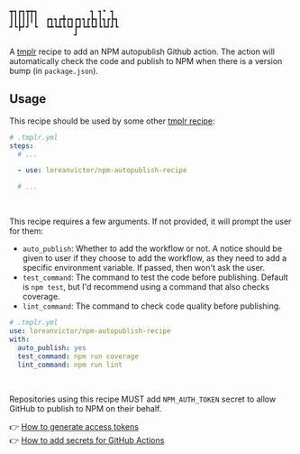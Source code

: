 ```
┳┓┏┓┳┳┓             ┓ ┓• ┓ 
┃┃┃┃┃┃┃  ┏┓┓┏╋┏┓┏┓┓┏┣┓┃┓┏┣┓
┛┗┣┛┛ ┗  ┗┻┗┻┗┗┛┣┛┗┻┗┛┗┗┛┛┗
                ┛          
```
A [tmplr](https://github.com/loreanvictor/tmplr) recipe to 
add an NPM autopublish Github action. The action will automatically check the
code and publish to NPM when there is a version bump (in `package.json`).

## Usage

This recipe should be used by some other [tmplr recipe](https://github.com/loreanvictor/tmplr):

```yml
# .tmplr.yml
steps:
  # ...

  - use: loreanvictor/npm-autopublish-recipe

  # ...
```

<br>

This recipe requires a few arguments. If not provided, it will prompt the user for them:

- `auto_publish`: Whether to add the workflow or not. A notice should be given to user if they choose to add the workflow, as they need to add a specific environment variable. If passed, then won't ask the user.
- `test_command`: The command to test the code before publishing. Default is `npm test`, but I'd recommend using a command that also checks coverage.
- `lint_command`: The command to check code quality before publishing.

```yml
# .tmplr.yml
use: loreanvictor/npm-autopublish-recipe
with:
  auto_publish: yes
  test_command: npm run coverage
  lint_command: npm run lint
```

<br>

Repositories using this recipe MUST add `NPM_AUTH_TOKEN` secret to allow GitHub to publish to NPM on their behalf.

👉 [How to generate access tokens](https://docs.npmjs.com/creating-and-viewing-access-tokens) \
👉 [How to add secrets for GitHub Actions](https://docs.github.com/en/actions/security-guides/encrypted-secrets)

<br><br>

